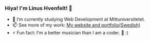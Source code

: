 
### Hiya! I'm Linus Hvenfelt! 👋

<!--
**veglinus/veglinus** is a ✨ _special_ ✨ repository because its `README.md` (this file) appears on your GitHub profile.

-->

- 🔭 I’m currently studying Web Development at Mittuniversitetet.
- 📫 See more of my work: [My website and portfolio(Swedish)](linush.com)
- ⚡ Fun fact: I'm a better musician than I am a coder. :guitar: :)
